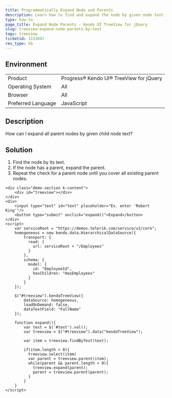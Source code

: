 ```yaml
---
title: Programmatically Expand Node and Parents
description: Learn how to find and expand the node by given node text in the Kendo UI TreeView.
type: how-to
page_title: Expand Node Parents - Kendo UI TreeView for jQuery
slug: treeview-expand-node-parents-by-text
tags: treeview
ticketid: 1153697  
res_type: kb
---
```


## Environment

<table>
 <tr>
  <td>Product</td>
  <td>Progress® Kendo UI® TreeView for jQuery</td>
 </tr>
 <tr>
  <td>Operating System</td>
  <td>All</td>
 </tr>
 <tr>
  <td>Browser</td>
  <td>All</td>
 </tr>
 <tr>
  <td>Preferred Language</td>
  <td>JavaScript</td>
 </tr>
</table>

## Description

How can I expand all parent nodes by given child node text?

## Solution

1. Find the node by its text.
1. If the node has a parent, expand the parent.
1. Repeat the check for a parent node until you cover all existing parent nodes.

```dojo
<div class="demo-section k-content">
	<div id="treeview"></div>             
</div>
<div>
    <input type="text" id="text" placeholder="Ex. enter 'Robert King'"/>
    <button type="submit" onclick="expand()">Expand</button>
</div>
<script>
    var serviceRoot = "https://demos.telerik.com/service/v2/core";
    homogeneous = new kendo.data.HierarchicalDataSource({
        transport: {
          read: {
            url: serviceRoot + "/Employees"
          }
        },
        schema: {
          model: {
            id: "EmployeeId",
            hasChildren: "HasEmployees"
          }
        }
    });

    $("#treeview").kendoTreeView({
        dataSource: homogeneous,
        loadOnDemand: false,
        dataTextField: "FullName"
    });

    function expand(){
        var text = $('#text').val();     
        var treeview = $("#treeview").data("kendoTreeView");

        var item = treeview.findByText(text);

        if(item.length > 0){
          treeview.select(item)
          var parent = treeview.parent(item);
          while(parent && parent.length > 0){          	
            treeview.expand(parent);
            parent = treeview.parent(parent);
          }        
        }        
    }
</script>
```
